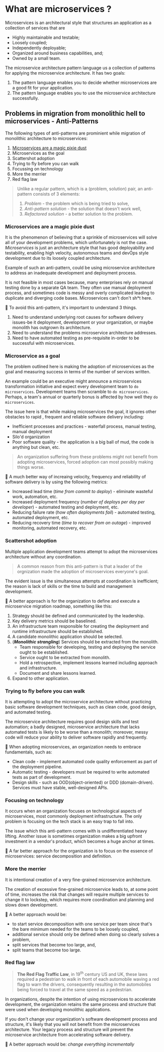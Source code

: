 # What are microservices ?

Microservices is an architectural style that structures an application as a collection of services that are

- Highly maintainable and testable;
- Loosely coupled;
- Independently deployable;
- Organized around business capabilities, and;
- Owned by a small team.

The microservice architecture pattern language us a collection of patterns for applying the microservice architecture. It has two goals:

1. The pattern language enables you to decide whether microservices are a good fit for your application.
2. The pattern language enables you to use the microservice architecture successfully.

## Problems in migration from monolithic hell to microservices - Anti-Patterns

The following types of anti-patterns are prominient while migration of monolithic architecture to microservices:

1. [Microservices are a magic pixie dust](#Microservices-are-a-magic-pixie-dust)
2. Microservices as the goal
3. Scattershot adoption
4. Trying to fly before you can walk
5. Focussing on technology
6. More the merrier
7. Red flag law

> Unlike a regular pattern, which is a (problem, solution) pair, an anti-pattern consists of 3 elements:
> 1. *Problem* - the problem which is being tried to solve,
> 2. *Anti-pattern solution* - the solution that doesn't work well,
> 3. *Refactored solution* - a better solution to the problem.


### Microservices are a magic pixie dust

It is the phenomenon of believing that a sprinkle of microservices will solve all of your development problems, which unfortunately is not the case. *Microservices* is just an architecture style that has good deployability and testability, enabling high velocity, autonomous teams and devOps style development due to its loosely coupled architecture.

Example of such an anti-pattern, could be using microservice architecture to address an inadequate development and deployment process. 

It is not feasible in most cases because, many enterprises rely on manual testing done by a separate QA team. They often use manual deployment process, and sometimes code is messy and overly complicated leading to duplicate and diverging code bases. Microservices can't don't sh*t here.

🔰 To avoid this anti-pattern, it's important to understand 3 things.
1. Need to understand underlying root causes for software delivery issues-be it deployment, development or your organization, or maybe monolith has outgrown its architecture.
2. Need to understand the problems microservice architecture addresses.
3. Need to have automated testing as pre-requisite in-order to be successful with microservices.

### Microservice as a goal

The problem outlined here is making the adoption of microservices as the goal and measuring success in terms of the number of services written.

An example could be an executive might announce a microservices transformation initiative and expect every development team to `do microservices`. Development teams then scramble to `do microservices`. Perhaps, a team's annual or quarterly bonus is affected by how well they `do microservices`.

The issue here is that while making microservices the goal, it ignores other obstacles to rapid , frequent and reliable software delivery including:

- Inefficient processes and practices - waterfall process, manual testing, manual deployment
- Silo'd organization
- Poor software quality - the application is a big ball of mud, the code is anything but clean, etc.

> An organization suffering from these problems might not benefit from adopting microservices, forced adoption can most possibly making things worse.

🔰 A much better way of increaing velocity, frequency and reliability of software delivery is by using the following metrics:
- Increased lead time (*time from commit to deploy*) - eliminate wasteful work, automation, etc.
- Increased deployment frequency (*number of deploys per day per developer*) - automated testing and deployment, etc.
- Reducing failure rate (*how often deployments fail*) - automated testing, automated deployment, etc.
- Reducing recovery time (*time to recover from on outage*) - improved monitoring, automated recovery, etc.

### Scattershot adoption

Multiple application development teams attempt to adopt the microservices architecture without any coordination.

> A common reason from this anti-pattern is that a leader of the orgnization made the adoption of microservices everyone's goal.

The evident issue is the simultaneous attempts at coordination is inefficient; the reason is lack of skills or the time to build and management development.

🔰 A better approach is for the organization to define and execute a microservice migration roadmap, something like this:
1. Strategy should be defined and communicated by the leadership.
2. Key delivery metrics should be baselined.
3. An infrastructure team responsible for creating the deployment and runtime infrastructure should be established.
4. A candidate monolithic application should be selected.
5. (***Monolithic strangling***) Services should be extracted from the monolith.
    - Team responsible for developing, testing and deploying the service ought to be established.
    - Service ought to be extracted from monolith.
    - Hold a retrospective, implement lessons learned including approach and infrastructure.
    - Document and share lessons learned.
6. Expand to other application.

### Trying to fly before you can walk

It is attempting to adopt the microservice architecture without practicing basic software development techniques, such as clean code, good design, and automated testing.

The microservice architecture requires good design skills and test automation; a badly designed, microservice architecture that lacks automated tests is likely to be worse than a monolith; moreover, messy code will reduce your ability to deliver software rapidly and frequently.

🔰 When adopting microservices, an organization needs to embrace fundamentals, such as:

- Clean code - implement automated code quality enforcement as part of the deployment pipeline.
- Automatic testing - developers must be required to write automated tests as part of development.
- Design skills - such as OOD(object-oriented) or DDD (domain-driven). Services must have stable, well-designed APIs.

### Focusing on technology

It occurs when an organization focuses on technological aspects of microservices, most commonly deployment infrastructure. The only problem is focusing on the tech stack is an easy trap to fall into. 

The issue which this anti-pattern comes with is undifferentiated heavy lifting. Another issue is sometimes organization makes a big upfront investment in a vendor's product, which becomes a huge anchor at times.

🔰 A far better approach for the organization is to focus on the essence of microservices: service decomposition and definition.

### More the merrier

It is intentional creation of a very fine-grained microservice architecture.

The creation of excessive fine-grained microservice leads to, at some point of time, increases the risk that changes will require multiple services to change it to lockstep, which requires more coordination and planning and slows down development.

🔰 A better approach would be:

- to start service decomposition with one service per team since that's the bare minimum needed for the teams to be loosely coupled,
- additional service should only be defined when doing so clearly solves a problem,
- split services that become too large, and,
- split teams that become too large.

###  Red flag law

> **The Red Flag Traffic Law**, in 19<sup>th</sup> century US and UK, these laws required a pedestrian to walk in front of each automobile waving a red flag to warn the drivers, consequently resulting in the automobiles being forced to travel at the same speed as a pedestrian.

In organizations, despite the intention of using microservices to accelerate development, the organization retains the same process and structure that were used when developing monolithic applications.

If you don't change your organization's software development process and structure, it's likely that you will not benefit from the microservices architecture. Your legacy process and structure will prevent the microservice architecture from accelerating software delivery.

🔰 A better approach would be: *change everything incrementally*

















































